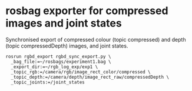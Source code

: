 # rosbag exporter for compressed images and joint states

Synchronised export of compressed colour (topic compressed) and depth (topic compressedDepth) images, and joint states.

```
rosrun rgbd_export rgbd_sync_export.py \
  _bag_file:=~/rosbags/experiment1.bag \
  _export_dir:=~/rgb_log_exp/exp1 \
  _topic_rgb:=/camera/rgb/image_rect_color/compressed \
  _topic_depth:=/camera/depth/image_rect_raw/compressedDepth \
  _topic_joints:=/joint_states
```
